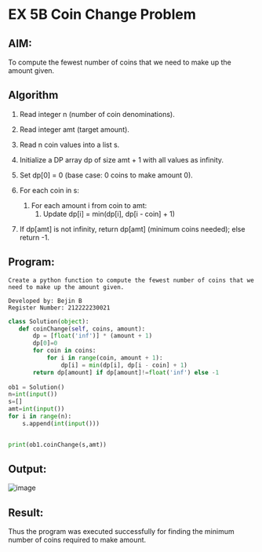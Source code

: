 
# EX 5B Coin Change Problem
## AIM:
To compute the fewest number of coins that we need to make up the amount given.


## Algorithm
1. Read integer n (number of coin denominations).

2. Read integer amt (target amount).

3. Read n coin values into a list s.

4. Initialize a DP array dp of size amt + 1 with all values as infinity.

5. Set dp[0] = 0 (base case: 0 coins to make amount 0).

6. For each coin in s:
   1. For each amount i from coin to amt:
      1. Update dp[i] = min(dp[i], dp[i - coin] + 1)

7. If dp[amt] is not infinity, return dp[amt] (minimum coins needed); else return -1.

## Program:
```
Create a python function to compute the fewest number of coins that we need to make up the amount given.

Developed by: Bejin B
Register Number: 212222230021

```
```python
class Solution(object):
   def coinChange(self, coins, amount):
       dp = [float('inf')] * (amount + 1)
       dp[0]=0
       for coin in coins:
           for i in range(coin, amount + 1):
               dp[i] = min(dp[i], dp[i - coin] + 1)
       return dp[amount] if dp[amount]!=float('inf') else -1
      
ob1 = Solution()
n=int(input())
s=[]
amt=int(input())
for i in range(n):
    s.append(int(input()))


print(ob1.coinChange(s,amt))
```

## Output:

![image](https://github.com/user-attachments/assets/554d3909-c4e6-4be8-876d-8cf60418d1f0)


## Result:
Thus the program was executed successfully for finding the minimum number of coins required to make amount.
